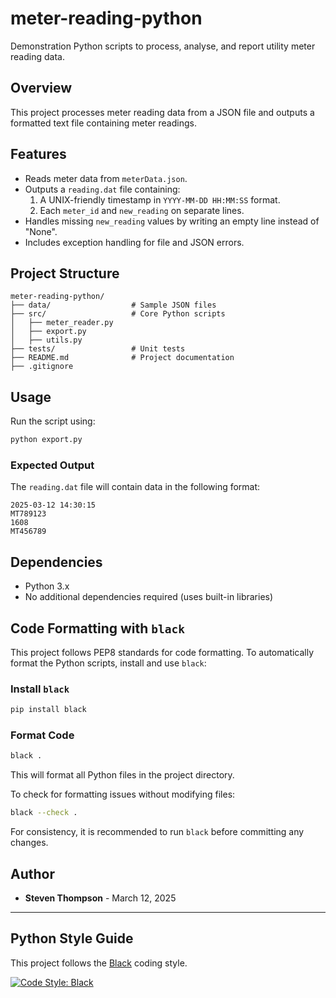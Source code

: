 # meter-reading-python

Demonstration Python scripts to process, analyse, and report utility meter reading data.

## Overview

This project processes meter reading data from a JSON file and outputs a formatted text file containing meter readings.

## Features

- Reads meter data from `meterData.json`.
- Outputs a `reading.dat` file containing:
  1. A UNIX-friendly timestamp in `YYYY-MM-DD HH:MM:SS` format.
  2. Each `meter_id` and `new_reading` on separate lines.
- Handles missing `new_reading` values by writing an empty line instead of "None".
- Includes exception handling for file and JSON errors.

## Project Structure

```
meter-reading-python/
├── data/                  # Sample JSON files
├── src/                   # Core Python scripts
│   ├── meter_reader.py
│   ├── export.py
│   ├── utils.py
├── tests/                 # Unit tests
├── README.md              # Project documentation
├── .gitignore
```

## Usage

Run the script using:

```bash
python export.py
```

### Expected Output

The `reading.dat` file will contain data in the following format:

```
2025-03-12 14:30:15
MT789123
1608
MT456789
```

## Dependencies

- Python 3.x
- No additional dependencies required (uses built-in libraries)

## Code Formatting with `black`

This project follows PEP8 standards for code formatting. To automatically format the Python scripts, install and use `black`:

### Install `black`
```bash
pip install black
```

### Format Code
```bash
black .
```
This will format all Python files in the project directory.

To check for formatting issues without modifying files:
```bash
black --check .
```

For consistency, it is recommended to run `black` before committing any changes.

## Author

- **Steven Thompson** - March 12, 2025

---

## Python Style Guide
This project follows the [Black](https://black.readthedocs.io/en/stable/) coding style.

[![Code Style: Black](https://img.shields.io/badge/code%20style-black-000000.svg)](https://github.com/psf/black)
